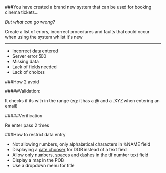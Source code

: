 ###You have created a brand new system that can be used for booking cinema tickets...

*But what can go wrong?*

Create a list of errors, incorrect procedures and faults that could occur when using the system whilst it's new

---

* Incorrect data entered
* Server error 500
* Missing data
* Lack of fields needed
* Lack of choices

###How 2 avoid

#####Validation:

It checks if its with in the range (eg: it has a @ and a .XYZ when entering an email)

#####Verification

Re enter pass 2 times

###How to restrict data entry 

* Not allowing numbers, only alphabetical characters in %NAME field
* Displaying a [date chooser](http://developer.android.com/guide/topics/ui/controls/pickers.html) for DOB instead of a text field 
* Allow only numbers, spaces and dashes in the tlf number text field
* Display a map in the POB
* Use a dropdown menu for title
